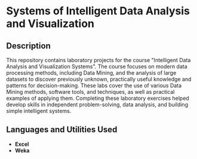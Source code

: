 <h1>Systems of Intelligent Data Analysis and Visualization</h1>

<h2>Description</h2>
This repository contains laboratory projects for the course "Intelligent Data Analysis and Visualization Systems". The course focuses on modern data processing methods, including Data Mining, and the analysis of large datasets to discover previously unknown, practically useful knowledge and patterns for decision-making. These labs cover the use of various Data Mining methods, software tools, and techniques, as well as practical examples of applying them. Completing these laboratory exercises helped develop skills in independent problem-solving, data analysis, and building simple intelligent systems.
<br />

<h2>Languages and Utilities Used</h2>

- <b>Excel</b>
- <b>Weka</b>
  

